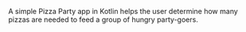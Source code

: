 A simple Pizza Party app in Kotlin helps the user determine how many pizzas are needed to feed a group of hungry party-goers.
